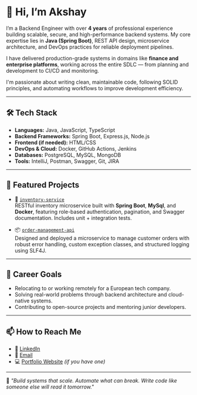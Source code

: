 # 👋 Hi, I’m Akshay

I’m a Backend Engineer with over **4 years** of professional experience building scalable, secure, and high-performance backend systems. My core expertise lies in **Java (Spring Boot)**, REST API design, microservice architecture, and DevOps practices for reliable deployment pipelines.

I have delivered production-grade systems in domains like **finance and enterprise platforms**, working across the entire SDLC — from planning and development to CI/CD and monitoring.

I'm passionate about writing clean, maintainable code, following SOLID principles, and automating workflows to improve development efficiency.

---

## 🛠 Tech Stack

- **Languages:** Java, JavaScript, TypeScript  
- **Backend Frameworks:** Spring Boot, Express.js, Node.js  
- **Frontend (if needed):** HTML/CSS  
- **DevOps & Cloud:** Docker, GitHub Actions, Jenkins  
- **Databases:** PostgreSQL, MySQL, MongoDB  
- **Tools:** IntelliJ, Postman, Swagger, Git, JIRA  

---

## 📂 Featured Projects

- 🔧 [`inventory-service`](https://github.com/yourname/inventory-service)  
  RESTful inventory microservice built with **Spring Boot**, **MySql**, and **Docker**, featuring role-based authentication, pagination, and Swagger documentation. Includes unit + integration tests.

- 📦 [`order-management-api`](https://github.com/yourname/order-management-api)  
  Designed and deployed a microservice to manage customer orders with robust error handling, custom exception classes, and structured logging using SLF4J.

---

## 🎯 Career Goals

- Relocating to or working remotely for a European tech company.
- Solving real-world problems through backend architecture and cloud-native systems.
- Contributing to open-source projects and mentoring junior developers.

---

## 📫 How to Reach Me

- 💼 [LinkedIn](www.linkedin.com/in/akshay-kamble-s4994)  
- 📧 [Email](mailto:akshay98kamble@gmail.com)  
- 💻 [Portfolio Website]([https://yourwebsite.dev](https://akshaykamble98.github.io/akshaykamble.github.io/)) *(if you have one)*

---

🧠 *"Build systems that scale. Automate what can break. Write code like someone else will read it tomorrow."*

